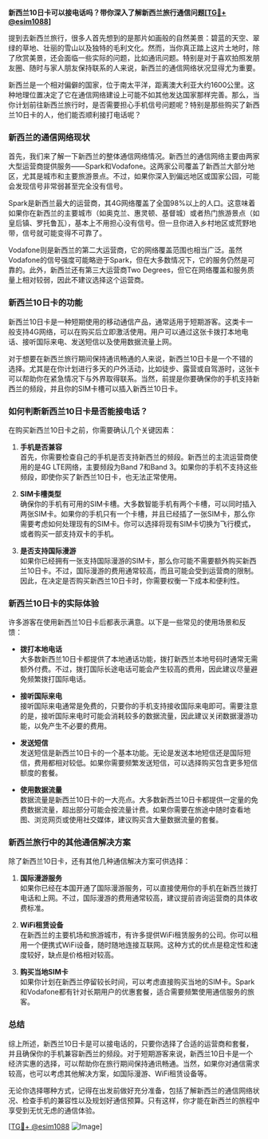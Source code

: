 **新西兰10日卡可以接电话吗？带你深入了解新西兰旅行通信问题[[TG💪+ @esim1088](https://t.me/s/esim1088)]**

提到去新西兰旅行，很多人首先想到的是那片如画般的自然美景：碧蓝的天空、翠绿的草地、壮丽的雪山以及独特的毛利文化。然而，当你真正踏上这片土地时，除了欣赏美景，还会面临一些实际的问题，比如通讯问题。特别是对于喜欢拍照发朋友圈、随时与家人朋友保持联系的人来说，新西兰的通信网络状况显得尤为重要。

新西兰是一个相对偏僻的国家，位于南太平洋，距离澳大利亚大约1600公里。这种地理位置决定了它在通信网络建设上可能不如其他发达国家那样完善。那么，当你计划前往新西兰旅行时，是否需要担心手机信号问题呢？特别是那些购买了新西兰10日卡的人，他们能否顺利接打电话呢？

### 新西兰的通信网络现状

首先，我们来了解一下新西兰的整体通信网络情况。新西兰的通信网络主要由两家大型运营商提供服务——Spark和Vodafone。这两家公司覆盖了新西兰大部分地区，尤其是城市和主要旅游景点。不过，如果你深入到偏远地区或国家公园，可能会发现信号非常弱甚至完全没有信号。

Spark是新西兰最大的运营商，其4G网络覆盖了全国98%以上的人口。这意味着如果你在新西兰的主要城市（如奥克兰、惠灵顿、基督城）或者热门旅游景点（如皇后镇、罗托鲁瓦），基本上不用担心没有信号。但一旦你进入乡村地区或荒野地带，信号就可能变得不可靠了。

Vodafone则是新西兰的第二大运营商，它的网络覆盖范围也相当广泛。虽然Vodafone的信号强度可能略逊于Spark，但在大多数情况下，它的服务仍然是可靠的。此外，新西兰还有第三大运营商Two Degrees，但它在网络覆盖和服务质量上相对较弱，因此不建议选择这个运营商。

### 新西兰10日卡的功能

新西兰10日卡是一种短期使用的移动通信产品，通常适用于短期游客。这类卡一般支持4G网络，可以在购买后立即激活使用。用户可以通过这张卡拨打本地电话、接听国际来电、发送短信以及使用数据流量上网。

对于想要在新西兰旅行期间保持通讯畅通的人来说，新西兰10日卡是一个不错的选择。尤其是在你计划进行多天的户外活动，比如徒步、露营或自驾游时，这张卡可以帮助你在紧急情况下与外界取得联系。当然，前提是你要确保你的手机支持新西兰的频段，并且你的SIM卡槽可以插入新西兰10日卡。

### 如何判断新西兰10日卡是否能接电话？

在购买新西兰10日卡之前，你需要确认几个关键因素：

1. **手机是否兼容**  
   首先，你需要检查自己的手机是否支持新西兰的频段。新西兰的主流运营商使用的是4G LTE网络，主要频段为Band 7和Band 3。如果你的手机不支持这些频段，即使你买了新西兰10日卡，也无法正常使用。

2. **SIM卡槽类型**  
   确保你的手机有可用的SIM卡槽。大多数智能手机有两个卡槽，可以同时插入两张SIM卡。如果你的手机只有一个卡槽，并且已经插了一张SIM卡，那么你需要考虑如何处理现有的SIM卡。你可以选择将现有SIM卡切换为飞行模式，或者购买一部支持双卡的手机。

3. **是否支持国际漫游**  
   如果你已经拥有一张支持国际漫游的SIM卡，那么你可能不需要额外购买新西兰10日卡。不过，国际漫游的费用通常较高，而且可能会受到运营商的限制。因此，在决定是否购买新西兰10日卡时，你需要权衡一下成本和便利性。

### 新西兰10日卡的实际体验

许多游客在使用新西兰10日卡后都表示满意。以下是一些常见的使用场景和反馈：

- **拨打本地电话**  
  大多数新西兰10日卡都提供了本地通话功能，拨打新西兰本地号码时通常无需额外付费。不过，拨打国际长途电话可能会产生较高的费用，因此建议尽量避免频繁拨打国际电话。

- **接听国际来电**  
  接听国际来电通常是免费的，只要你的手机支持接收国际来电即可。需要注意的是，接听国际来电时可能会消耗较多的数据流量，因此建议关闭数据漫游功能，以免产生不必要的费用。

- **发送短信**  
  发送短信是新西兰10日卡的一个基本功能。无论是发送本地短信还是国际短信，费用都相对较低。如果你需要频繁发送短信，可以选择购买包含更多短信额度的套餐。

- **使用数据流量**  
  数据流量是新西兰10日卡的一大亮点。大多数新西兰10日卡都提供一定量的免费数据流量，超出部分可能会按流量计费。如果你需要在旅途中随时查看地图、浏览网页或使用社交媒体，建议购买含大量数据流量的套餐。

### 新西兰旅行中的其他通信解决方案

除了新西兰10日卡，还有其他几种通信解决方案可供选择：

1. **国际漫游服务**  
   如果你已经在本国开通了国际漫游服务，可以直接使用你的手机在新西兰拨打电话和上网。不过，国际漫游的费用通常较高，建议提前咨询运营商的具体收费标准。

2. **WiFi租赁设备**  
   在新西兰的主要机场和旅游城市，有许多提供WiFi租赁服务的公司。你可以租用一个便携式WiFi设备，随时随地连接互联网。这种方式的优点是稳定性和速度较好，缺点是价格相对较高。

3. **购买当地SIM卡**  
   如果你计划在新西兰停留较长时间，可以考虑直接购买当地的SIM卡。Spark和Vodafone都有针对长期用户的优惠套餐，适合需要频繁使用通信服务的旅客。

### 总结

综上所述，新西兰10日卡是可以接电话的，只要你选择了合适的运营商和套餐，并且确保你的手机兼容新西兰的频段。对于短期游客来说，新西兰10日卡是一个经济实惠的选择，可以帮助你在旅行期间保持通讯畅通。当然，如果你对通信需求较高，也可以考虑其他解决方案，如国际漫游、WiFi租赁设备等。

无论你选择哪种方式，记得在出发前做好充分准备，包括了解新西兰的通信网络状况、检查手机的兼容性以及规划好通信预算。只有这样，你才能在新西兰的旅程中享受到无忧无虑的通信体验。

[[TG💪+ @esim1088](https://t.me/s/esim1088) ![Image](https://i.postimg.cc/4NQfJmqS/Snipaste-2025-05-13-00-14-12.png)]